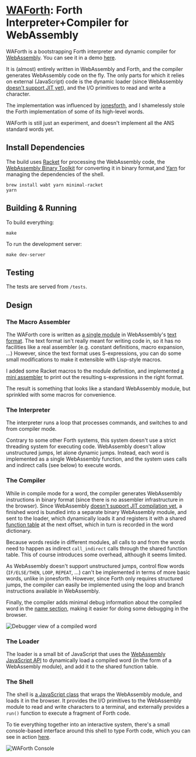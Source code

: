 # [WAForth](https://el-tramo.be/waforth): Forth Interpreter+Compiler for WebAssembly

WAForth is a bootstrapping Forth interpreter and dynamic compiler for
[WebAssembly](https://webassembly.org). You can see it in a demo
[here](https://el-tramo.be/waforth/).

It is (almost) entirely written in WebAssembly and Forth, and the compiler generates
WebAssembly code on the fly. The only parts for which it relies on external
(JavaScript) code is the dynamic loader (since WebAssembly [doesn't support JIT
yet](https://webassembly.org/docs/future-features/#platform-independent-just-in-time-jit-compilation)), and the I/O primitives to read and write a character.

The implementation was influenced by [jonesforth](http://git.annexia.org/?p=jonesforth.git;a=summary),
and I shamelessly stole the Forth implementation of some of its high-level words.

WAForth is still just an experiment, and doesn't implement all the ANS standard words yet. 

## Install Dependencies

The build uses [Racket](https://racket-lang.org) for processing the WebAssembly code, 
the [WebAssembly Binary Toolkit](https://github.com/WebAssembly/wabt) for converting it in binary
format,and [Yarn](https://yarnpkg.com) for managing the dependencies of the shell.

    brew install wabt yarn minimal-racket
    yarn


## Building & Running

To build everything:
    
    make

To run the development server:

    make dev-server

## Testing

The tests are served from `/tests`.

## Design

### The Macro Assembler

The WAForth core is written as [a single module](https://github.com/remko/waforth/blob/master/src/waforth.wat) in WebAssembly's [text format](https://webassembly.github.io/spec/core/text/index.html). The 
text format isn't really meant for writing code in, so it has no facilities like a real assembler
(e.g. constant definitions, macro expansion, ...) However, since the text format uses S-expressions,
you can do some small modifications to make it extensible with Lisp-style macros. 

I added some Racket macros to the module definition, and implemented [a mini
assembler](https://github.com/remko/waforth/blob/master/src/tools/assembler.rkt)
to print out the resulting s-expressions in the right format.

The result is something that looks like a standard WebAssembly module, but sprinkled with some
macros for convenience.

### The Interpreter

The interpreter runs a loop that processes commands, and switches to and from
compiler mode. 

Contrary to some other Forth systems, this system doesn't use a strict threading system
for executing code. WebAssembly doesn't allow unstructured jumps, let alone dynamic jumps.
Instead, each word is implemented as a single WebAssembly function, and the system uses
calls and indirect calls (see below) to execute words.


### The Compiler

While in compile mode for a word, the compiler generates WebAssembly instructions in
binary format (since there is no assembler infrastructure in the browser). Since WebAssembly
[doesn't support JIT compilation yet](https://webassembly.org/docs/future-features/#platform-independent-just-in-time-jit-compilation), a finished word is bundled into a separate binary WebAssembly module, and
sent to the loader, which dynamically loads it and registers it with  a shared 
[function table](https://webassembly.github.io/spec/core/valid/modules.html#tables) at the
next offset, which in turn is recorded in the word dictionary. 

Because words reside in different modules, all calls to and from the words need to happen as
indirect `call_indirect` calls through the shared function table. This of course introduces
some overhead, although it seems limited.

As WebAssembly doesn't support unstructured jumps, control flow words (`IF/ELSE/THEN`, 
`LOOP`, `REPEAT`, ...) can't be implemented in terms of more basic words, unlike in jonesforth.
However, since Forth only requires structured jumps, the compiler can easily be implemented 
using the loop and branch instructions available in WebAssembly.

Finally, the compiler adds minimal debug information about the compiled word in
the [name section](https://github.com/WebAssembly/design/blob/master/BinaryEncoding.md#name-section), making it easier for doing some debugging in the browser.

![Debugger view of a compiled word](https://el-tramo.be/blog/waforth/debugger.png "Debugger view of a compiled word")


### The Loader

The loader is a small bit of JavaScript that uses the [WebAssembly JavaScript API](https://webassembly.github.io/spec/js-api/index.html) to dynamically load a compiled word (in the form of a WebAssembly module),
and add it to the shared function table.

### The Shell

The shell is [a JavaScript class](https://github.com/remko/waforth/blob/master/src/shell/WAForth.js) 
that wraps the WebAssembly module, and loads it in the browser.
It provides the I/O primitives to the WebAssembly module to read and write characters to a terminal, 
and externally provides a `run()` function to execute a fragment of Forth code.

To tie everything together into an interactive system, there's a small console-based interface around this shell to type
Forth code, which you can see in action [here](https://el-tramo.be/waforth/).

![WAForth Console](https://el-tramo.be/waforth/console.gif "WAForth Console")
